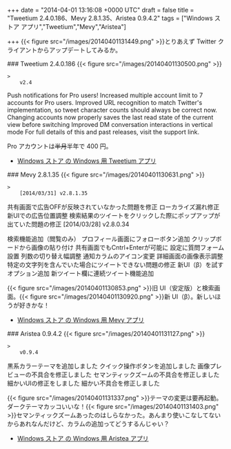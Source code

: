 
+++
date = "2014-04-01 13:16:08 +0000 UTC"
draft = false
title = "Tweetium 2.4.0.186、Mevy 2.8.1.35、Aristea 0.9.4.2"
tags = ["Windows ストア アプリ","Tweetium","Mevy","Aristea"]

+++
{{< figure src="/images/20140401131449.png"  >}}とりあえず Twitter クライアントからアップデートしてみるか。

<div class="section">
    ### Tweetium 2.4.0.186
    {{< figure src="/images/20140401130500.png"  >}}<br/>


    >
        v2.4


Push notifications for Pro users!
Increased multiple account limit to 7 accounts for Pro users.
Improved URL recognition to match Twitter&#39;s implementation, so tweet character counts should always be correct now.
Changing accounts now properly saves the last read state of the current view before switching
Improved DM conversation interactions in vertical mode
For full details of this and past releases, visit the support link.

    
Pro アカウントは<s>半月</s>半年で 400 円。

<ul>
<li><a href="http://apps.microsoft.com/windows/ja-jp/app/tweetium/4071d364-44bf-47ce-9eb7-d527e6f182a2">Windows ストア の Windows 用 Tweetium アプリ</a></li>
</ul>
</div>
<div class="section">
    ### Mevy 2.8.1.35
    {{< figure src="/images/20140401130631.png"  >}}<br/>


    >
        [2014/03/31] v2.8.1.35


共有画面で広告OFFが反映されていなかった問題を修正
ローカライズ漏れ修正
新UIでの広告位置調整
検索結果のツイートをクリックした際にポップアップが出ていた問題の修正
[2014/03/28] v2.8.0.34


検索機能追加（閲覧のみ）
プロフィール画面にフォローボタン追加
クリップボードから画像の貼り付け
共有画面でもCntrl+Enterが可能に
設定に質問フォーム設置
列数の切り替え幅調整
通知カラムのアイコン変更
詳細画面の画像表示調整
特定の文字列を含んでいた場合にツイートできない問題の修正
新UI（β）を試すオプション追加
新ツイート欄に連続ツイート機能追加

    
{{< figure src="/images/20140401130853.png"  >}}旧 UI（安定版）と検索画面。{{< figure src="/images/20140401130920.png"  >}}新 UI（β）。新しいほうが好きかな！

<ul>
<li><a href="http://apps.microsoft.com/windows/ja-jp/app/mevy/31760b9c-38fb-4d95-a471-d2ee8d920ee5">Windows ストア の Windows 用 Mevy アプリ</a></li>
</ul>
</div>
<div class="section">
    ### Aristea 0.9.4.2
    {{< figure src="/images/20140401131127.png"  >}}<br/>


    >
        v0.9.4


黒系カラーテーマを追加しました
クイック操作ボタンを追加しました
画像プレビューの不具合を修正しました
セマンティックズームの不具合を修正しました
細かいUIの修正をしました
細かい不具合を修正しました

    
{{< figure src="/images/20140401131337.png"  >}}テーマの変更は要再起動。ダークテーマカッコいいな！{{< figure src="/images/20140401131403.png"  >}}セマンティックズームあったのはしらなかった。あんまり使いこなしてないからあれなんだけど、カラムの追加ってどうするんじゃい？

<ul>
<li><a href="http://apps.microsoft.com/windows/ja-jp/app/aristea/88e09e92-fdc4-4510-96d9-649f20ad8ecf">Windows ストア の Windows 用 Aristea アプリ</a></li>
</ul>
</div>

